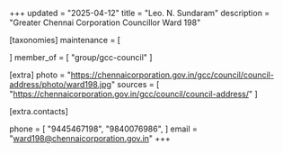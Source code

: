 +++
updated = "2025-04-12"
title = "Leo. N. Sundaram"
description = "Greater Chennai Corporation Councillor Ward 198"

[taxonomies]
maintenance = [

]
member_of = [
    "group/gcc-council"
]

[extra]
photo = "https://chennaicorporation.gov.in/gcc/council/council-address/photo/ward198.jpg"
sources = [
    "https://chennaicorporation.gov.in/gcc/council/council-address/"
]

[extra.contacts]

phone = [
    "9445467198",
    "9840076986",
    ]
email = "ward198@chennaicorporation.gov.in"
+++